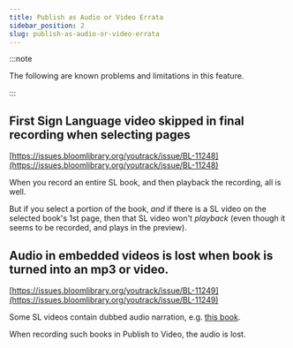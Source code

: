 ```yaml
---
title: Publish as Audio or Video Errata
sidebar_position: 2
slug: publish-as-audio-or-video-errata
---
```




:::note

The following are known problems and limitations in this feature.

:::



## **First Sign Language video skipped in final recording when selecting pages**


[https://issues.bloomlibrary.org/youtrack/issue/BL-11248](https://issues.bloomlibrary.org/youtrack/issue/BL-11248)


When you record an entire SL book, and then playback the recording, all is well.


But if you select a portion of the book, _and_ if there is a SL video on the selected book's 1st page, then that SL video won't _playback_ (even though it seems to be recorded, and plays in the preview).


## Audio in embedded videos is lost when book is turned into an mp3 or video.


[https://issues.bloomlibrary.org/youtrack/issue/BL-11249](https://issues.bloomlibrary.org/youtrack/issue/BL-11249)


Some SL videos contain dubbed audio narration, e.g. [this book](https://bloomlibrary.org/sign-language/book/XkmlHhNZ7T).


When recording such books in Publish to Video, the audio is lost.

